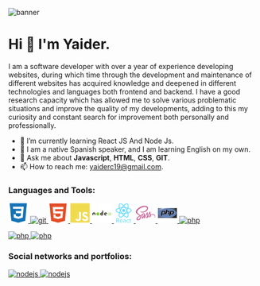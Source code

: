 <p align="center">
  
![banner](https://user-images.githubusercontent.com/55888825/192405040-e49c29f3-1de4-4375-9624-54c8af1edb20.png)
</p>


# Hi 👋 I'm Yaider.

I am a software developer with over a year of experience developing websites, during which time through the development and
maintenance of different websites has acquired knowledge and deepened in different technologies and languages
both frontend and backend. I have a good research capacity which has allowed me to solve various problematic situations and improve
the quality of my developments, adding to this my curiosity and constant search for improvement both personally and professionally.

- 🌱 I’m currently learning React JS And Node Js.
- 📣 I am a native Spanish speaker, and I am learning English on my own.
- 💬 Ask me about **Javascript**, **HTML**, **CSS**, **GIT**.
- 📫 How to reach me: yaiderc19@gmail.com.


<h3 align="left">Languages and Tools:</h3>
 <a href="#" target="_blank"> 
  <img src="https://github.com/devicons/devicon/blob/master/icons/css3/css3-plain.svg" alt="css3" width="40" height="40"/> 
</a> 
<a href="#" target="_blank"> 
  <img src="https://www.vectorlogo.zone/logos/git-scm/git-scm-icon.svg" alt="git" width="40" height="40"/> 
</a> 
<a href="#" target="_blank"> 
  <img src="https://github.com/devicons/devicon/blob/master/icons/html5/html5-plain.svg" alt="html5" width="40" height="40"/> 
</a>      
<a href="#" target="_blank"> 
  <img src="https://github.com/devicons/devicon/blob/master/icons/javascript/javascript-plain.svg" alt="javascript" width="40" height="40"/> 
</a> 
<a href="#" target="_blank"> <img src="https://github.com/devicons/devicon/blob/master/icons/nodejs/nodejs-original-wordmark.svg" alt="nodejs" width="40" height="40"/> </a>         
<a href="#" target="_blank"> 
  <img src="https://github.com/devicons/devicon/blob/master/icons/react/react-original-wordmark.svg" alt="react" width="40" height="40"/>
</a>                       
<a href="#" target="_blank"> <img src="https://github.com/devicons/devicon/blob/master/icons/sass/sass-original.svg" alt="sass" width="40" height="40"/> </a>
<a href="#" target="_blank"> <img src="https://github.com/devicons/devicon/blob/master/icons/php/php-original.svg" alt="php" width="40" height="40"/> </a> 
<a href="#" target="_blank"> <img src="https://cdn-www.infobip.com/wp-content/uploads/2020/10/14135942/oracle-logo-360x200.png"
 alt="php" width="40" height="40"/> </a> 
  
  <a href="#" target="_blank"> <img src="https://cdn-icons-png.flaticon.com/512/528/528260.png" alt="php" width="40" height="40"/> </a> 
  <a href="#" target="_blank"> <img src="https://upload.wikimedia.org/wikipedia/commons/thumb/b/b2/Bootstrap_logo.svg/602px-Bootstrap_logo.svg.png" alt="php" width="40" height="40"/> </a> 
</p>
<h3 align="left">Social networks and portfolios:</h3>
 <a href="https://www.linkedin.com/in/yaidercc/" target="_blank"> <img src="https://cdn-icons-png.flaticon.com/512/174/174857.png" alt="nodejs" width="40" height="40"/> </a>  
 <a href="https://dribbble.com/YaiderCc" target="_blank"> <img src="https://seeklogo.com/images/D/dribbble-logo-143FF96D65-seeklogo.com.png" alt="nodejs" width="40" height="40"/> </a>  

